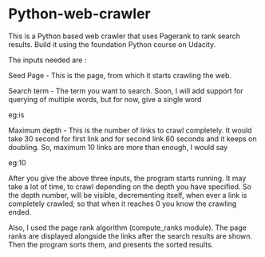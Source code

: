 # Python-web-crawler
This is a Python based web crawler that uses Pagerank to rank search results. Build it using the foundation Python course on Udacity.

The inputs needed are :

Seed Page - This is the page, from which it starts crawling the web. 

Search term - The term you want to search. Soon, I will add support for querying of multiple words, but for now, give a single word

eg:is

Maximum depth - This is the number of links to crawl completely. It would take 30 second for first link and for second link 60 seconds and it keeps on doubling. So, maximum 10 links are more than enough, I would say

eg:10

After you give the above three inputs, the program starts running. It may take a lot of time, to crawl depending on the depth you have specified. So the depth number, will be visible, decrementing itself, when ever a link is completely crawled; so that when it reaches 0 you know the crawling ended.

Also, I used the page rank algorithm (compute_ranks module). The page ranks are displayed alongside the links after the search results are shown. Then the program sorts them, and presents the sorted results.
